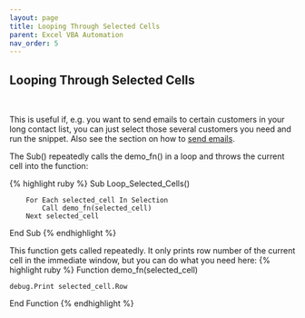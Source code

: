 ```yaml
---
layout: page
title: Looping Through Selected Cells
parent: Excel VBA Automation
nav_order: 5
---
```


## Looping Through Selected Cells

<br/>

This is useful if, e.g. you want to send emails to certain customers in your long contact list, you can just select those several customers you need and run the snippet. Also see the section on how to [send emails](/vba/vba_send_email.html).


The Sub() repeatedly calls the demo_fn() in a loop and throws the current cell into the function:

{% highlight ruby %}
Sub Loop_Selected_Cells()

        For Each selected_cell In Selection
            Call demo_fn(selected_cell)
        Next selected_cell
    
End Sub
{% endhighlight %}

This function gets called repeatedly. It only prints row number of the current cell in the immediate window, but you can do what you need here:
{% highlight ruby %}
Function demo_fn(selected_cell)

    debug.Print selected_cell.Row

End Function
{% endhighlight %}
